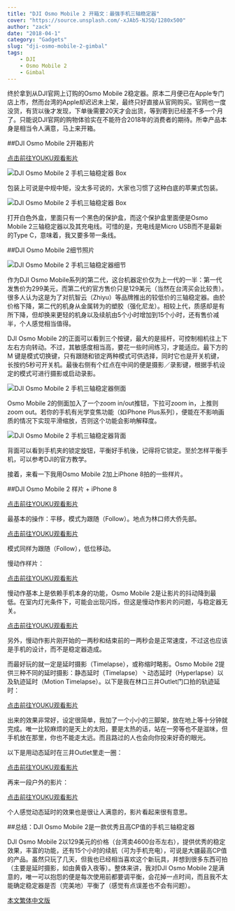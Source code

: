 ```yaml
---
title: "DJI Osmo Mobile 2 开箱文：最强手机三轴稳定器"
cover: "https://source.unsplash.com/-xJAb5-NJSQ/1280x500"
author: "zack"
date: "2018-04-1"
category: "Gadgets"
slug: "dji-osmo-mobile-2-gimbal"
tags:
    - DJI
    - Osmo Mobile 2
    - Gimbal
---
```

终於拿到从DJI官网上订购的Osmo Mobile 2稳定器。原本二月便已在Apple专门店上市，然而台湾的Apple却迟迟未上架，最终只好直接从官网购买。官网也一度没货，有货以後才发现，下单後需要20天才会出货，等到寄到已经差不多一个月了。只能说DJI官网的购物体验实在不能符合2018年的消费者的期待。所幸产品本身是相当令人满意，马上来开箱。
<!--more-->

##DJI Osmo Mobile 2开箱影片

[点击前往YOUKU观看影片](http://v.youku.com/v_show/id_XMzUxMTE4MTM3Mg==.html)

![DJI Osmo Mobile 2 手机三轴稳定器 Box](dji-osmo-mobile-2-gimbal.jpg)

包装上可说是中规中矩，没太多可说的，大家也习惯了这种白底的苹果式包装。


![DJI Osmo Mobile 2 手机三轴稳定器 Box](osmo-mobile-2-gimbal-box.png)

打开白色外盒，里面只有一个黑色的保护盒，而这个保护盒里面便是Osmo Mobile 2三轴稳定器以及其充电线。可惜的是，充电线是Micro USB而不是最新的Type C，意味着，我又要多带一条线。

##DJI Osmo Mobile 2细节照片

![DJI Osmo Mobile 2 手机三轴稳定器细节](dji-osmo-mobile-2-gimbal-front.jpg)

作为DJI Osmo Mobile系列的第二代，这台机器定价仅为上一代的一半：第一代发售价为299美元，而第二代的官方售价只是129美元（当然在台湾买会比较贵）。很多人认为这是为了对抗智云（Zhiyu）等品牌推出的较低价的三轴稳定器。由於价格下降，第二代的机身从金属转为的塑胶（强化尼龙）。相较上代，质感却是有所下降，但却换来更轻的机身以及续航由5个小时增加到15个小时，还有售价减半，个人感觉相当值得。

DJI Osmo Mobile 2的正面可以看到三个按键，最大的是摇杆，可控制相机往上下左右方向转动。不过，其敏感度相当高，要花一些时间练习，才能适应。最下方的 M 键是模式切换键，只有跟随和锁定两种模式可供选择，同时它也是开关机键，长按约5秒可开关机。最後右侧有个红点在中间的便是摄影／录影键，根据手机设定的模式可进行摄影或启动录影。

![DJI Osmo Mobile 2 手机三轴稳定器侧面](dji-osmo-mobile-2-gimbal-side.jpg)

Osmo Mobile 2的侧面加入了一个zoom in/out推钮，下拉可zoom in，上推则zoom out。若你的手机有光学变焦功能（如iPhone Plus系列），便能在不影响画质的情况下实现平滑缩放，否则这个功能会影响解释度。

![DJI Osmo Mobile 2 手机三轴稳定器背面](dji-osmo-mobile-2-gimbal-back.jpg)

背面可以看到手机夹的锁定旋钮，平衡好手机後，记得将它锁定。至於怎样平衡手机，可以参考DJI的官方教学。

接着，来看一下我用Osmo Mobile 2加上iPhone 8拍的一些样片。

##DJI Osmo Mobile 2 样片 + iPhone 8

[点击前往YOUKU观看影片](http://player.youku.com/embed/XMzUxMTE5MzA4OA==)

最基本的操作：平移，模式为跟随（Follow）。地点为林口师大侨先部。

[点击前往YOUKU观看影片](http://player.youku.com/embed/XMzUxMTIwMDYwMA==)

模式同样为跟随（Follow），低位移动。

慢动作样片：

[点击前往YOUKU观看影片](http://player.youku.com/embed/XMzUxMTIwMzI2OA==)

慢动作基本上是依赖手机本身的功能，Osmo Mobile 2是让影片的抖动降到最低。在室内灯光条件下，可能会出现闪烁，但这是慢动作影片的问题，与稳定器无关。

[点击前往YOUKU观看影片](http://player.youku.com/embed/XMzUxMTIxODgwNA==)

另外，慢动作影片刚开始的一两秒和结束前的一两秒会是正常速度，不过这也应该是手机的设计，而不是稳定器造成。

而最好玩的就一定是延时摄影（Timelapse），或称缩时略影。Osmo Mobile 2提供三种不同的延时摄影：静态延时（Timelapse）丶动态延时（Hyperlapse）以及轨迹延时（Motion Timelapse）。以下是我在林口三井Outlet门口拍的轨迹延时：

[点击前往YOUKU观看影片](http://player.youku.com/embed/XMzUxMTIyNDE1Ng==)

出来的效果非常好，设定很简单，我加了一个小小的三脚架，放在地上等十分钟就完成。唯一比较麻烦的是天上的太阳，要是太热的话，站在一旁等也不是滋味，但手机放在那里，你也不能走太远。而且路过的人也会向你投来好奇的眼光。

以下是用动态延时在三井Outlet里走一圈：

[点击前往YOUKU观看影片](http://player.youku.com/embed/XMzUxMTI1OTg2MA==)

再来一段户外的影片：

[点击前往YOUKU观看影片](http://player.youku.com/embed/XMzUxMTI1MDgzMg==)

个人感觉动态延时的效果也是很让人满意的，影片看起来很有意思。

##总结：DJI Osmo Mobile 2是一款优秀且高CP值的手机三轴稳定器

DJI Osmo Mobile 2以129美元的价格（台湾卖4600台币左右），提供优秀的稳定效果，丰富的功能，还有15个小时的续航（可为手机充电），可说是大疆最高CP值的产品。虽然只玩了几天，但我也已经相当喜欢这个新玩具，并想到很多东西可拍（主要是延时摄影，如由黄昏入夜等）。整体来讲，我对DJI Osmo Mobile 2是满意的，唯一可以抱怨的便是每次使用前都要调平衡，会花掉一点时间，而且我不太能确定稳定器是否（完美地）平衡了（感觉有点误差也不会有问题）。

[本文繁体中文版](https://nodejust.com/dji-osmo-mobile-2-gimbal-unbox/)
